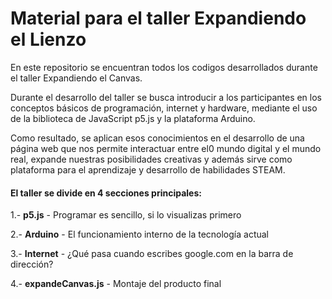 # Material para el taller Expandiendo el Lienzo
En este repositorio se encuentran todos los codigos desarrollados durante el taller Expandiendo el Canvas.

Durante el desarrollo del taller se busca introducir a los participantes en los conceptos básicos de 
programación, internet y hardware, mediante el uso de la biblioteca de JavaScript p5.js y la plataforma 
Arduino.

Como resultado, se aplican esos conocimientos en el desarrollo de una página web que nos permite 
interactuar entre el0 mundo digital y el mundo real, expande nuestras posibilidades creativas y 
además sirve como plataforma para el aprendizaje  y desarrollo de habilidades STEAM.

#### El taller se divide en 4 secciones principales:

1.- **p5.js** - Programar es sencillo, si lo visualizas primero

2.- **Arduino** - El funcionamiento interno de la tecnología actual

3.- **Internet** - ¿Qué pasa cuando escribes google.com en la barra de dirección?

4.- **expandeCanvas.js** - Montaje del producto final


